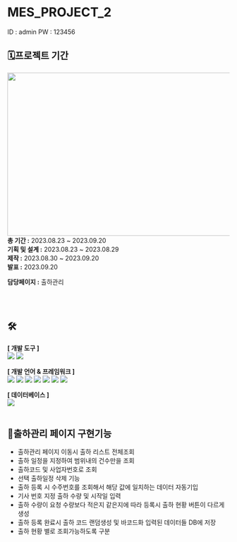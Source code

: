 # MES_PROJECT_2
ID : admin PW : 123456 

## 🗓프로젝트 기간
<img src="https://github.com/seokho95/MES_Project2/assets/128376058/b7c9677e-8f79-4922-9a34-fcb55c86577a" width="700" height="370"><br>
<b>총 기간 :</b> 2023.08.23 ~ 2023.09.20 <br>
<b>기획 및 설계 :</b> 2023.08.23 ~ 2023.08.29 <br>
<b>제작 :</b> 2023.08.30 ~ 2023.09.20 <br>
<b>발표 :</b> 2023.09.20

<b>담당페이지 :</b> 출하관리

<br><br>
## 🛠
<b>[ 개발 도구 ]</b>
<br>
<img src="https://img.shields.io/badge/Figma-F24E1E?style=for-the-badge&logo=Figma&logoColor=white"> <img src="https://img.shields.io/badge/Eclipse-2C2255?style=for-the-badge&logo=Eclipse&logoColor=white">

<b>[ 개발 언어 & 프레임워크 ]</b>
<br>
<img src="https://img.shields.io/badge/java-007396?style=for-the-badge&logo=java&logoColor=white"> <img src="https://img.shields.io/badge/spring-6DB33F?style=for-the-badge&logo=spring&logoColor=white"> <img src="https://img.shields.io/badge/JavaScript-F7DF1E?style=for-the-badge&logo=JavaScript&logoColor=white"> <img src="https://img.shields.io/badge/jQuery-0769AD?style=for-the-badge&logo=jQuery&logoColor=white"> <img src="https://img.shields.io/badge/HTML-E34F26?style=for-the-badge&logo=HTML&logoColor=white"> <img src="https://img.shields.io/badge/CSS-1572B6?style=for-the-badge&logo=CSS&logoColor=white"> <img src="https://img.shields.io/badge/Thymeleaf-005F0F?style=for-the-badge&logo=Thymeleaf&logoColor=white"> 

<b>[ 데이터베이스 ]</b>
<br>
<img src="https://img.shields.io/badge/oracle-F80000?style=for-the-badge&logo=oracle&logoColor=white"> 
<br><br>

## 📌출하관리 페이지 구현기능
- 출하관리 페이지 이동시 출하 리스트 전체조회
- 출하 일정을 지정하여 범위내의 건수만을 조회
- 출하코드 및 사업자번호로 조회
- 선택 출하일정 삭제 기능
- 출하 등록 시 수주번호를 조회해서 해당 값에 일치하는 데이터 자동기입
- 기사 번호 지정 출하 수량 및 시작일 입력
- 출하 수량이 요청 수량보다 적은지 같은지에 따라 등록시 출하 현황 버튼이 다르게 생성
- 출하 등록 완료시 출하 코드 랜덤생성 및 바코드화 입력된 데이터들 DB에 저장
- 출하 현황 별로 조회가능하도록 구분
<br><br>

